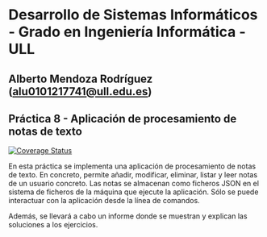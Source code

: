 # Desarrollo de Sistemas Informáticos - Grado en Ingeniería Informática - ULL

## Alberto Mendoza Rodríguez (alu0101217741@ull.edu.es)

## Práctica 8 - Aplicación de procesamiento de notas de texto

[![Coverage Status](https://coveralls.io/repos/github/ULL-ESIT-INF-DSI-2021/ull-esit-inf-dsi-20-21-prct08-filesystem-notes-app-alu0101217741/badge.svg?branch=main)](https://coveralls.io/github/ULL-ESIT-INF-DSI-2021/ull-esit-inf-dsi-20-21-prct08-filesystem-notes-app-alu0101217741?branch=main)

En esta práctica se implementa una aplicación de procesamiento de notas de texto. En concreto, permite añadir, modificar, eliminar, listar y leer notas de un usuario concreto. Las notas se almacenan como ficheros JSON en el sistema de ficheros de la máquina que ejecute la aplicación. Sólo se puede interactuar con la aplicación desde la línea de comandos.

Además, se llevará a cabo un informe donde se muestran y explican las soluciones a los ejercicios.
